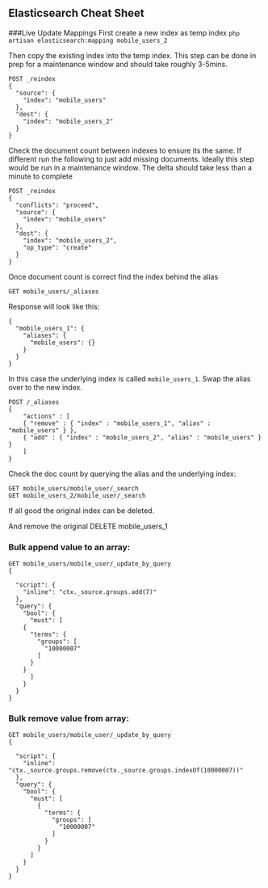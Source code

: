 ## Elasticsearch Cheat Sheet

###Live Update Mappings
First create a new index as temp index
	`php artisan elasticsearch:mapping mobile_users_2`

Then copy the existing index into the temp index. This step can be done in prep for a maintenance window and should take roughly 3-5mins.

	POST _reindex
	{
	  "source": {
	    "index": "mobile_users"
	  },
	  "dest": {
	    "index": "mobile_users_2"
	  }
	}
	
Check the document count between indexes to ensure its the same. If different run the following to just add missing documents. Ideally this step would be run in a maintenance window. The delta should take less than a minute to complete

	POST _reindex
	{
	  "conflicts": "proceed",
	  "source": {
	    "index": "mobile_users"
	  },
	  "dest": {
	    "index": "mobile_users_2",
	    "op_type": "create"
	  }
	}

Once document count is correct find the index behind the alias

	GET mobile_users/_aliases
	
Response will look like this:

	{
	  "mobile_users_1": {
	    "aliases": {
	      "mobile_users": {}
	    }
	  }
	}
	
In this case the underlying index is called `mobile_users_1`. Swap the alias over to the new index. 

	POST /_aliases
	{
	    "actions" : [
		{ "remove" : { "index" : "mobile_users_1", "alias" : "mobile_users" } },
		{ "add" : { "index" : "mobile_users_2", "alias" : "mobile_users" } }
	    ]
	}
	
Check the doc count by querying the alias and the underlying index:

	GET mobile_users/mobile_user/_search
	GET mobile_users_2/mobile_user/_search
	
If all good the original index can be deleted.

And remove the original
	DELETE mobile_users_1



### Bulk append value to an array:
    GET mobile_users/mobile_user/_update_by_query
	{
	  
	  "script": {
	    "inline": "ctx._source.groups.add(7)"
	  },
	  "query": {
	    "bool": {
	      "must": [
		{
		  "terms": {
		    "groups": [
		      "10000007"
		    ]
		  }
		}
	      ]
	    }
	  }
	}
	
### Bulk remove value from array:

	GET mobile_users/mobile_user/_update_by_query
	{
	  
	  "script": {
	    "inline": "ctx._source.groups.remove(ctx._source.groups.indexOf(10000007))"
	  },
	  "query": {
	    "bool": {
	      "must": [
			{
			  "terms": {
			    "groups": [
			      "10000007"
			    ]
			  }
			}
	      ]
	    }
	  }
	}
